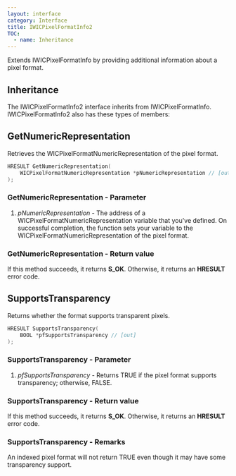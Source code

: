 ```yaml
---
layout: interface
category: Interface
title: IWICPixelFormatInfo2
TOC:
  - name: Inheritance
---
```


Extends IWICPixelFormatInfo by providing additional information about a pixel format.

## Inheritance

The IWICPixelFormatInfo2 interface inherits from IWICPixelFormatInfo. IWICPixelFormatInfo2 also has these types of members:

## GetNumericRepresentation

Retrieves the WICPixelFormatNumericRepresentation of the pixel format.

```cpp
HRESULT GetNumericRepresentation(
    WICPixelFormatNumericRepresentation *pNumericRepresentation // [out]
);
```

### GetNumericRepresentation - Parameter

1. *pNumericRepresentation* - The address of a WICPixelFormatNumericRepresentation variable that you've defined. On successful completion, the function sets your variable to the WICPixelFormatNumericRepresentation of the pixel format.

### GetNumericRepresentation - Return value

If this method succeeds, it returns **S_OK**. Otherwise, it returns an **HRESULT** error code.

## SupportsTransparency

Returns whether the format supports transparent pixels.

```cpp
HRESULT SupportsTransparency(
    BOOL *pfSupportsTransparency // [out]
);
```

### SupportsTransparency - Parameter

1. *pfSupportsTransparency* - Returns TRUE if the pixel format supports transparency; otherwise, FALSE.

### SupportsTransparency - Return value

If this method succeeds, it returns **S_OK**. Otherwise, it returns an **HRESULT** error code.

### SupportsTransparency - Remarks

An indexed pixel format will not return TRUE even though it may have some transparency support.
